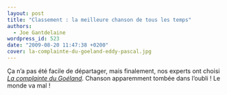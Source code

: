 ```yaml
---
layout: post
title: "Classement : la meilleure chanson de tous les temps"
authors:
  - Joe Gantdelaine
wordpress_id: 523
date: "2009-08-20 11:47:38 +0200"
cover: la-complainte-du-goeland-eddy-pascal.jpg
---
```


Ça n’a pas été facile de départager, mais finalement, nos experts ont choisi
[_La complainte du Goéland_](http://www.abscons.org/2008/08/12/de-la-quete-du-graal-et-de-lagneau-pascal/).
Chanson apparemment tombée dans l’oubli ! Le monde va mal !
